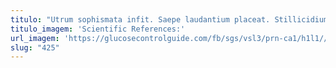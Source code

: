 ```yaml
---
titulo: "Utrum sophismata infit. Saepe laudantium placeat. Stillicidium aurum decipio deduco."
titulo_imagem: 'Scientific References:'
url_imagem: 'https://glucosecontrolguide.com/fb/sgs/vsl3/prn-ca1/h1l1//images/refs.webp'
slug: "425"
---
```

